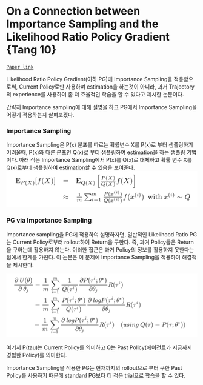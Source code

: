 # On a Connection between Importance Sampling and the Likelihood Ratio Policy Gradient {Tang 10}

 [`Paper link`](http://rll.berkeley.edu/~jietang/pubs/nips10_Tang.pdf)

Likelihood Ratio Policy Gradient(이하 PG)에 Importance Sampling을 적용함으로써, Current Policy로만 사용하며 estimation을 하는것이 아니라, 과거 Trajectory의 experience를 사용하여 좀 더 효율적인 학습을 할 수 있다고 제시한 논문이다. 

간략히 Importance sampling에 대해 설명을 하고 PG에서 Importance Sampling을 어떻게 적용하는지 살펴보겠다.

### Importance Sampling

Importance Sampling은 P(x) 분포를 따르는 확률변수 X를 P(x)로 부터 샘플링하기 어려울때, P(x)와 다른 분포인 Q(x)로 부터 샘플링하여 estimation을 하는 샘플링 기법이다. 아래 식은 Importance Sampling에서 P(x)를 Q(x)로 대체하고 확률 변수 X를 Q(x)로부터 샘플링하여 estimation할 수 있음을 보여준다.![img](./assets/IS_IS.jpg)

### PG via Importance Sampling

Importance sampling을 PG에 적용하여 설명하자면, 일반적인 Likelihood Ratio PG는 Current Policy로부터 rollout하여 Return을 구한다. 즉, 과거 Policy들은 Return을 구하는데 활용하지 않는다. 이러한 접근은 과거 Policy의 정보를 활용하지 못한다는 점에서 한계를 가진다. 이 논문은 이 문제에 Importance Sampling을 적용하여 해결책을 제시한다. 

![img](./assets/IS_IS2.jpg)

여기서 P(tau)는 Current Policy를 의미하고 Q는 Past Policy(에이전트가 지금까지 경험한 Policy)를 의미한다. 

Importance Sampling을 적용한 PG는 현재까지의 rollout으로 부터 구한 Past Policy를 사용하기 때문에 standard PG보다 더 적은 trial으로 학습을 할 수 있다. 